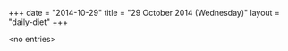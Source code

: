 +++
date = "2014-10-29"
title = "29 October 2014 (Wednesday)"
layout = "daily-diet"
+++

\<no entries\>